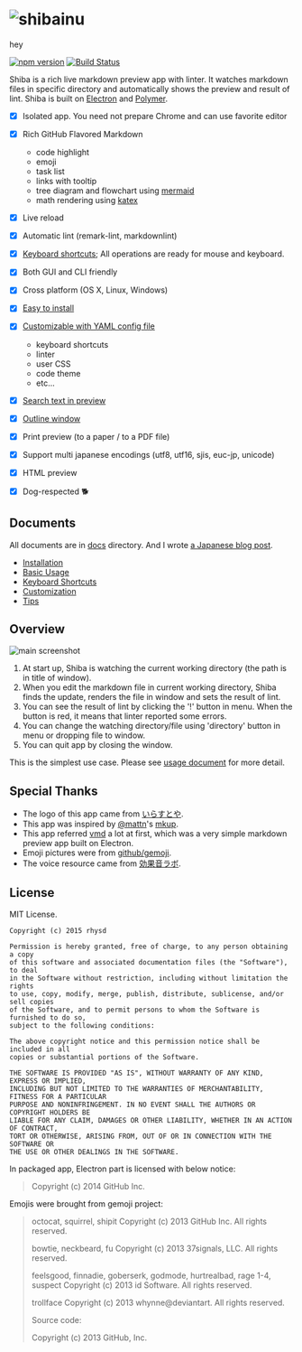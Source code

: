 ![shibainu](https://raw.githubusercontent.com/rhysd/ss/master/Shiba/title-bar.jpg)
=====================

<div>
hey
</pre>

[![npm version](https://badge.fury.io/js/shiba.svg)](https://www.npmjs.com/package/shiba)
[![Build Status](https://travis-ci.org/rhysd/Shiba.svg?branch=master)](https://travis-ci.org/rhysd/Shiba)

Shiba is a rich live markdown preview app with linter.  It watches markdown files in specific directory and automatically shows the preview and result of lint.
Shiba is built on [Electron](https://github.com/atom/electron) and [Polymer](https://www.polymer-project.org/1.0/).

- [x] Isolated app.  You need not prepare Chrome and can use favorite editor
- [x] Rich GitHub Flavored Markdown
  - code highlight
  - emoji
  - task list
  - links with tooltip
  - tree diagram and flowchart using [mermaid](https://github.com/knsv/mermaid)
  - math rendering using [katex](https://github.com/Khan/KaTeX)
- [x] Live reload
- [x] Automatic lint (remark-lint, markdownlint)
- [x] [Keyboard shortcuts](docs/shortcuts.md); All operations are ready for mouse and keyboard.
- [x] Both GUI and CLI friendly
- [x] Cross platform (OS X, Linux, Windows)
- [x] [Easy to install](docs/installation.md)
- [x] [Customizable with YAML config file](docs/customization.md)
  - keyboard shortcuts
  - linter
  - user CSS
  - code theme
  - etc...
- [x] [Search text in preview](docs/usage.md#search-text)
- [x] [Outline window](docs/usage.md#outline-window)
- [x] Print preview (to a paper / to a PDF file)
- [x] Support multi japanese encodings (utf8, utf16, sjis, euc-jp, unicode)
- [x] HTML preview
- [x] Dog-respected :dog2:


## Documents

All documents are in [docs](docs/) directory.  And I wrote [a Japanese blog post](https://rhysd.hatenablog.com/entry/2015/08/03/090646).

- [Installation](docs/installation.md)
- [Basic Usage](docs/usage.md)
- [Keyboard Shortcuts](docs/shortcuts.md)
- [Customization](docs/customization.md)
- [Tips](docs/tips.md)


## Overview

![main screenshot](https://raw.githubusercontent.com/rhysd/ss/master/Shiba/shiba-screenshot.gif)

1. At start up, Shiba is watching the current working directory (the path is in title of window).
2. When you edit the markdown file in current working directory, Shiba finds the update, renders the file in window and sets the result of lint.
3. You can see the result of lint by clicking the '!' button in menu.  When the button is red, it means that linter reported some errors.
4. You can change the watching directory/file using 'directory' button in menu or dropping file to window.
5. You can quit app by closing the window.

This is the simplest use case.  Please see [usage document](docs/usage.md) for more detail.


## Special Thanks

- The logo of this app came from [いらすとや](http://www.irasutoya.com/).
- This app was inspired by [@mattn](https://github.com/mattn)'s [mkup](https://github.com/mattn/mkup).
- This app referred [vmd](https://github.com/yoshuawuyts/vmd) a lot at first, which was a very simple markdown preview app built on Electron.
- Emoji pictures were from [github/gemoji](https://github.com/github/gemoji).
- The voice resource came from [効果音ラボ](http://soundeffect-lab.info/).


## License

MIT License.

    Copyright (c) 2015 rhysd

    Permission is hereby granted, free of charge, to any person obtaining a copy
    of this software and associated documentation files (the "Software"), to deal
    in the Software without restriction, including without limitation the rights
    to use, copy, modify, merge, publish, distribute, sublicense, and/or sell copies
    of the Software, and to permit persons to whom the Software is furnished to do so,
    subject to the following conditions:

    The above copyright notice and this permission notice shall be included in all
    copies or substantial portions of the Software.

    THE SOFTWARE IS PROVIDED "AS IS", WITHOUT WARRANTY OF ANY KIND, EXPRESS OR IMPLIED,
    INCLUDING BUT NOT LIMITED TO THE WARRANTIES OF MERCHANTABILITY, FITNESS FOR A PARTICULAR
    PURPOSE AND NONINFRINGEMENT. IN NO EVENT SHALL THE AUTHORS OR COPYRIGHT HOLDERS BE
    LIABLE FOR ANY CLAIM, DAMAGES OR OTHER LIABILITY, WHETHER IN AN ACTION OF CONTRACT,
    TORT OR OTHERWISE, ARISING FROM, OUT OF OR IN CONNECTION WITH THE SOFTWARE OR
    THE USE OR OTHER DEALINGS IN THE SOFTWARE.


In packaged app, Electron part is licensed with below notice:

> Copyright (c) 2014 GitHub Inc.

Emojis were brought from gemoji project:

> octocat, squirrel, shipit
> Copyright (c) 2013 GitHub Inc. All rights reserved.
>
> bowtie, neckbeard, fu
> Copyright (c) 2013 37signals, LLC. All rights reserved.
>
> feelsgood, finnadie, goberserk, godmode, hurtrealbad, rage 1-4, suspect
> Copyright (c) 2013 id Software. All rights reserved.
>
> trollface
> Copyright (c) 2013 whynne@deviantart. All rights reserved.
>
> Source code:
>
> Copyright (c) 2013 GitHub, Inc.

